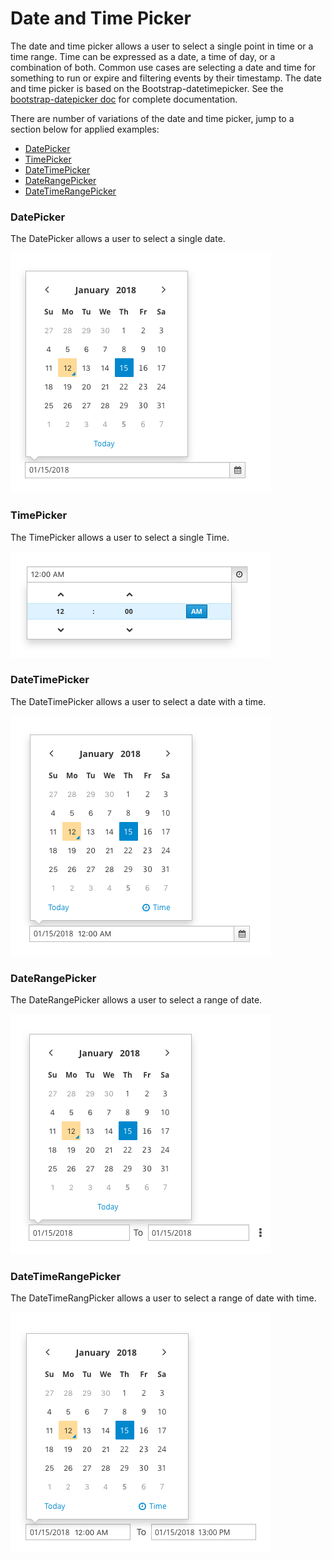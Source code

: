 # Date and Time Picker

The date and  time picker allows a user to select a single point in time or a time range. Time can be expressed as a date, a time of day, or a combination of both. Common use cases are selecting a date and time for something to run or expire and filtering events by their timestamp. The date and time picker is based on the Bootstrap-datetimepicker. See the
[bootstrap-datepicker doc](http://http://eonasdan.github.io/bootstrap-datetimepicker/) for complete documentation.

There are number of variations of the date and time picker, jump to a section below for applied examples:
</br>
* [DatePicker](#DatePicker)
* [TimePicker](#TimePicker)
* [DateTimePicker](#DateTimePicker)
* [DateRangePicker](#DateRangePicker)
* [DateTimeRangePicker](#DateTimeRangPicker)

### DatePicker
The DatePicker allows a user to select a single date.
</br>

![DatePicker](img/datepickernew.png)

### TimePicker
The TimePicker allows a user to select a single Time.
</br>

![TimePicker](img/timepicker.png)

### DateTimePicker
The DateTimePicker allows a user to select a date with a time.
</br>

![DateTimePicker](img/datetime-picker.png)

### DateRangePicker
The DateRangePicker allows a user to select a range of date.
</br>

![DateRangePicker](img/daterange.png)

### DateTimeRangePicker
The DateTimeRangPicker allows a user to select a range of date with time.
</br>

![DateTimeRangePicker](img/datetime-range.png)
